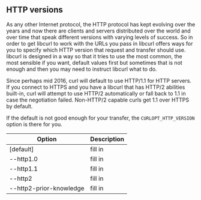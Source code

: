 ## HTTP versions

As any other Internet protocol, the HTTP protocol has kept evolving over the
years and now there are clients and servers distributed over the world and
over time that speak different versions with varying levels of success. So in
order to get libcurl to work with the URLs you pass in libcurl offers ways for
you to specify which HTTP version that request and transfer should
use. libcurl is designed in a way so that it tries to use the most common, the
most sensible if you want, default values first but sometimes that is not
enough and then you may need to instruct libcurl what to do.

Since perhaps mid 2016, curl will default to use HTTP/1.1 for HTTP servers. If
you connect to HTTPS and you have a libcurl that has HTTP/2 abilities
built-in, curl will attempt to use HTTP/2 automatically or fall back to 1.1 in
case the negotiation failed. Non-HTTP/2 capable curls get 1.1 over HTTPS by
default.

If the default is not good enough for your transfer, the
`CURLOPT_HTTP_VERSION` option is there for you.

| Option                              | Description |
|-------------------------------------|-------------|
| [default]                           | fill in
| --http1.0                           | fill in
| --http1.1                           | fill in
| --http2                             | fill in
| --http2-prior-knowledge             | fill in
